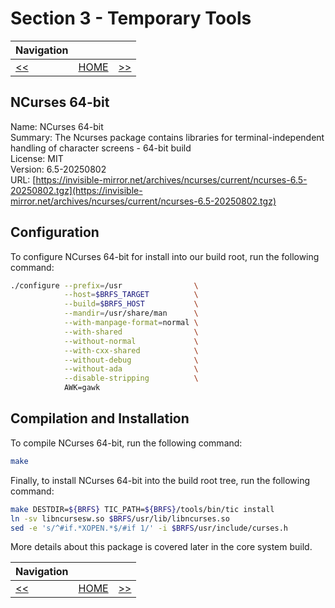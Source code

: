 # Section 3 - Temporary Tools

| Navigation |||
| --- | --- | ---: |
| [<<](./NCursesTic.md) | [HOME](../README.md) | [>>](./NCurses32bit.md) |

## NCurses 64-bit

Name: NCurses 64-bit<br />
Summary: The Ncurses package contains libraries for terminal-independent handling of character screens - 64-bit build<br />
License: MIT<br />
Version: 6.5-20250802<br />
URL: [https://invisible-mirror.net/archives/ncurses/current/ncurses-6.5-20250802.tgz](https://invisible-mirror.net/archives/ncurses/current/ncurses-6.5-20250802.tgz)<br />

## Configuration

To configure NCurses 64-bit for install into our build root, run the following command:

```bash
./configure --prefix=/usr                \
            --host=$BRFS_TARGET          \
            --build=$BRFS_HOST           \
            --mandir=/usr/share/man      \
            --with-manpage-format=normal \
            --with-shared                \
            --without-normal             \
            --with-cxx-shared            \
            --without-debug              \
            --without-ada                \
            --disable-stripping          \
            AWK=gawk
```

## Compilation and Installation

To compile NCurses 64-bit, run the following command:

```bash
make
```

Finally, to install NCurses 64-bit into the build root tree, run the following command:

```bash
make DESTDIR=${BRFS} TIC_PATH=${BRFS}/tools/bin/tic install
ln -sv libncursesw.so $BRFS/usr/lib/libncurses.so
sed -e 's/^#if.*XOPEN.*$/#if 1/' -i $BRFS/usr/include/curses.h
```

More details about this package is covered later in the core system build.

| Navigation |||
| --- | --- | ---: |
| [<<](./NCursesTic.md) | [HOME](../README.md) | [>>](./NCurses32bit.md) |
